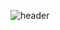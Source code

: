![header](https://capsule-render.vercel.app/api?type=rounded&height=300&color=0:2bc0e4,100:eaecc6&text=seunghyun's%20github&fontColor=FFFFFF)

<!--
**1winhyun/1winhyun** is a ✨ _special_ ✨ repository because its `README.md` (this file) appears on your GitHub profile.

Here are some ideas to get you started:

- 🔭 I’m currently working on ...
- 🌱 I’m currently learning ...
- 👯 I’m looking to collaborate on ...
- 🤔 I’m looking for help with ...
- 💬 Ask me about ...
- 📫 How to reach me: ...
- 😄 Pronouns: ...
- ⚡ Fun fact: ...
-->
